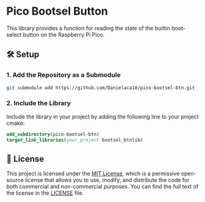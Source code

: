 # Pico Bootsel Button

This library provides a function for reading the state of the builtin boot-select button on the Raspberry Pi Pico.

## 🛠️ Setup

### 1. Add the Repository as a Submodule
```bash
git submodule add https://github.com/Danielaca18/pico-bootsel-btn.git
```

### 2. Include the Library
Include the library in your project by adding the following line to your project cmake:
```cmake
add_subdirectory(pico-bootsel-btn)
target_link_libraries(your_project bootsel_btnlib)
```

## 💼 License
This project is licensed under the [MIT License](LICENSE), which is a permissive open-source license that allows you to use, modify, and distribute the code for both commercial and non-commercial purposes. You can find the full text of the license in the [LICENSE](LICENSE) file.
